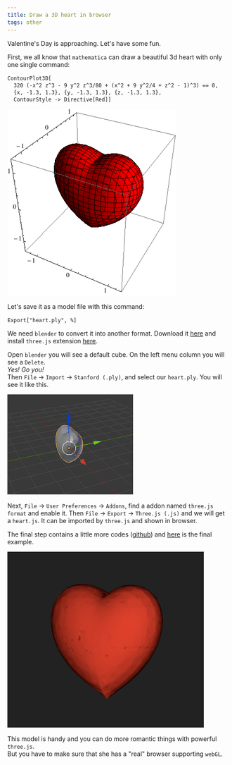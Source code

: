 ```yaml
---
title: Draw a 3D heart in browser
tags: other
---
```


Valentine's Day is approaching. Let's have some fun.

First, we all know that `mathematica` can draw a beautiful
3d heart with only one single command:

```
ContourPlot3D[
  320 (-x^2 z^3 - 9 y^2 z^3/80 + (x^2 + 9 y^2/4 + z^2 - 1)^3) == 0,
  {x, -1.3, 1.3}, {y, -1.3, 1.3}, {z, -1.3, 1.3}, 
  ContourStyle -> Directive[Red]]
```

![](/images/heart.png)

Let's save it as a model file with this command:

```
Export["heart.ply", %]
```

We need `blender` to convert it into another format. 
Download it [here](http://www.blender.org/download/get-blender) and 
install `three.js` extension [here](https://github.com/mrdoob/three.js/tree/master/utils/exporters/blender).

Open `blender` you will see a default cube. 
On the left menu column you will see a `Delete`.    
*Yes! Go you!*   
Then `File` -> `Import` -> `Stanford (.ply)`,
and select our `heart.ply`. You will see it like this.

![](/images/heart2.png)

Next, `File` -> `User Preferences` -> `Addons`,
find a addon named `three.js format` and enable it. 
Then `File` -> `Export` -> `Three.js (.js)` and we will get a `heart.js`. 
It can be imported by `three.js` and shown in browser. 

The final step contains a little more codes 
([github](https://github.com/scturtle/heart))
and [here](http://scturtle.me/heart/heart.html) is the final example.

![](/images/heart3.png)

This model is handy and you can do more romantic things with powerful `three.js`.    
But you have to make sure that she has a "real" browser supporting `webGL`.

